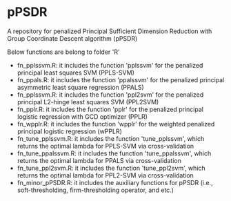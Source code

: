 # pPSDR
A repository for penalized Principal Sufficient Dimension Reduction with Group Coordinate Descent algorithm (pPSDR)

Below functions are belong to folder 'R'
- fn_pplssvm.R: it includes the function 'pplssvm' for the penalized principal least squares SVM (PPLS-SVM)
- fn_ppals.R: it includes the function 'ppalssvm' for the penalized principal asymmetric least square regression (PPALS)
- fn_pplssvm.R: it includes the function 'ppl2svm' for the penalized principal L2-hinge least squares SVM (PPL2SVM)
- fn_pplr.R: it includes the function 'pplr' for the penalized principal logistic regression with GCD optimizer (PPLR)
- fn_wpplr.R: it includes the function 'wpplr' for the weighted penalized principal logistic regression (wPPLR)
- fn_tune_pplssvm.R: it includes the function 'tune_pplssvm', which returns the optimal lambda for PPLS-SVM via cross-validation
- fn_tune_ppalssvm.R: it includes the function 'tune_ppalssvm', which returns the optimal lambda for PPALS via cross-validation
- fn_tune_ppl2svm.R: it includes the function 'tune_ppl2svm', which returns the optimal lambda for PPL2-SVM via cross-validation
- fn_minor_pPSDR.R: it includes the auxiliary functions for pPSDR (i.e., soft-thresholding, firm-thresholding operator, and etc.)
